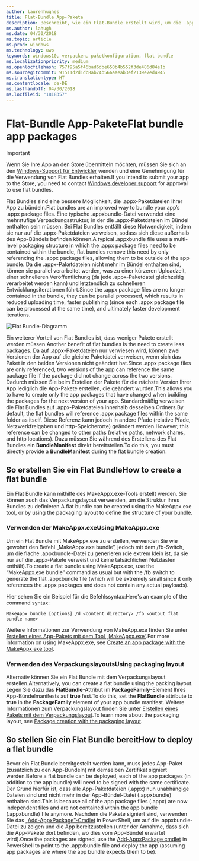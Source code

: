 ```yaml
---
author: laurenhughes
title: Flat-Bundle App-Pakete
description: Beschreibt, wie ein Flat-Bundle erstellt wird, um die .appx-Paketdateien Ihrer App mit Verweisen auf App-Pakete zu bündeln.
ms.author: lahugh
ms.date: 04/30/2018
ms.topic: article
ms.prod: windows
ms.technology: uwp
keywords: windows10, verpacken, paketkonfiguration, flat bundle
ms.localizationpriority: medium
ms.openlocfilehash: 757f95a5f46bad6dbe650b4b552f3de486d84e1b
ms.sourcegitcommit: 91511d2d1dc8ab74b566aaeab3ef2139e7ed4945
ms.translationtype: HT
ms.contentlocale: de-DE
ms.lasthandoff: 04/30/2018
ms.locfileid: "1818357"
---
```

# <a name="flat-bundle-app-packages"></a><span data-ttu-id="46024-104">Flat-Bundle App-Pakete</span><span class="sxs-lookup"><span data-stu-id="46024-104">Flat bundle app packages</span></span> 

> [!IMPORTANT]
> <span data-ttu-id="46024-105">Wenn Sie Ihre App an den Store übermitteln möchten, müssen Sie sich an den [Windows-Support für Entwickler](https://developer.microsoft.com/windows/support) wenden und eine Genehmigung für die Verwendung von Flat Bundles erhalten.</span><span class="sxs-lookup"><span data-stu-id="46024-105">If you intend to submit your app to the Store, you need to contact [Windows developer support](https://developer.microsoft.com/windows/support) for approval to use flat bundles.</span></span>

<span data-ttu-id="46024-106">Flat Bundles sind eine bessere Möglichkeit, die .appx-Paketdateien Ihrer App zu bündeln.</span><span class="sxs-lookup"><span data-stu-id="46024-106">Flat bundles are an improved way to bundle your app’s .appx package files.</span></span> <span data-ttu-id="46024-107">Eine typische .appxbundle-Datei verwendet eine mehrstufige Verpackungsstruktur, in der die .appx-Paketdateien im Bündel enthalten sein müssen. Bei Flat Bundles entfällt diese Notwendigkeit, indem sie nur auf die .appx-Paketdateien verweisen, sodass sich diese außerhalb des App-Bündels befinden können.</span><span class="sxs-lookup"><span data-stu-id="46024-107">A typical .appxbundle file uses a multi-level packaging structure in which the .appx package files need to be contained within the bundle, flat bundles remove this need by only referencing the .appx package files, allowing them to be outside of the app bundle.</span></span> <span data-ttu-id="46024-108">Da die .appx-Paketdateien nicht mehr im Bündel enthalten sind, können sie parallel verarbeitet werden, was zu einer kürzeren Uploadzeit, einer schnelleren Veröffentlichung (da jede .appx-Paketdatei gleichzeitig verarbeitet werden kann) und letztendlich zu schnelleren Entwicklungsiterationen führt.</span><span class="sxs-lookup"><span data-stu-id="46024-108">Since the .appx package files are no longer contained in the bundle, they can be parallel processed, which results in reduced uploading time, faster publishing (since each .appx package file can be processed at the same time), and ultimately faster development iterations.</span></span>

![Flat Bundle-Diagramm](images/bundle-combined.png)

<span data-ttu-id="46024-110">Ein weiterer Vorteil von Flat Bundles ist, dass weniger Pakete erstellt werden müssen.</span><span class="sxs-lookup"><span data-stu-id="46024-110">Another benefit of flat bundles is the need to create less packages.</span></span> <span data-ttu-id="46024-111">Da auf .appx-Paketdateien nur verwiesen wird, können zwei Versionen der App auf die gleiche Paketdatei verweisen, wenn sich das Paket in den beiden Versionen nicht geändert hat.</span><span class="sxs-lookup"><span data-stu-id="46024-111">Since .appx package files are only referenced, two versions of the app can reference the same package file if the package did not change across the two versions.</span></span> <span data-ttu-id="46024-112">Dadurch müssen Sie beim Erstellen der Pakete für die nächste Version Ihrer App lediglich die App-Pakete erstellen, die geändert wurden.</span><span class="sxs-lookup"><span data-stu-id="46024-112">This allows you to have to create only the app packages that have changed when building the packages for the next version of your app.</span></span>
<span data-ttu-id="46024-113">Standardmäßig verweisen die Flat Bundles auf .appx-Paketdateien innerhalb desselben Ordners.</span><span class="sxs-lookup"><span data-stu-id="46024-113">By default, the flat bundles will reference .appx package files within the same folder as itself.</span></span> <span data-ttu-id="46024-114">Diese Referenz kann jedoch in andere Pfade (relative Pfade, Netzwerkfreigaben und http-Speicherorte) geändert werden.</span><span class="sxs-lookup"><span data-stu-id="46024-114">However, this reference can be changed to other paths (relative paths, network shares, and http locations).</span></span> <span data-ttu-id="46024-115">Dazu müssen Sie während des Erstellens des Flat Bundles ein **BundleManifest** direkt bereitstellen.</span><span class="sxs-lookup"><span data-stu-id="46024-115">To do this, you must directly provide a **BundleManifest** during the flat bundle creation.</span></span> 

## <a name="how-to-create-a-flat-bundle"></a><span data-ttu-id="46024-116">So erstellen Sie ein Flat Bundle</span><span class="sxs-lookup"><span data-stu-id="46024-116">How to create a flat bundle</span></span>

<span data-ttu-id="46024-117">Ein Flat Bundle kann mithilfe des MakeAppx.exe-Tools erstellt werden. Sie können auch das Verpackungslayout verwenden, um die Struktur Ihres Bundles zu definieren.</span><span class="sxs-lookup"><span data-stu-id="46024-117">A flat bundle can be created using the MakeAppx.exe tool, or by using the packaging layout to define the structure of your bundle.</span></span>

### <a name="using-makeappxexe"></a><span data-ttu-id="46024-118">Verwenden der MakeAppx.exe</span><span class="sxs-lookup"><span data-stu-id="46024-118">Using MakeAppx.exe</span></span>
<span data-ttu-id="46024-119">Um ein Flat Bundle mit MakeAppx.exe zu erstellen, verwenden Sie wie gewohnt den Befehl „MakeAppx.exe bundle”, jedoch mit dem /fb-Switch, um die flache .appxbundle-Datei zu generieren (die extrem klein ist, da sie nur auf die .appx-Pakete verweist und keine tatsächlichen Nutzlasten enthält).</span><span class="sxs-lookup"><span data-stu-id="46024-119">To create a flat bundle using MakeAppx.exe, use the “MakeAppx.exe bundle” command as usual but with the /fb switch to generate the flat .appxbundle file (which will be extremely small since it only references the .appx packages and does not contain any actual payloads).</span></span> 

<span data-ttu-id="46024-120">Hier sehen Sie ein Beispiel für die Befehlssyntax:</span><span class="sxs-lookup"><span data-stu-id="46024-120">Here's an example of the command syntax:</span></span>

```syntax
MakeAppx bundle [options] /d <content directory> /fb <output flat bundle name>
```

<span data-ttu-id="46024-121">Weitere Informationen zur Verwendung von MakeApp.exe finden Sie unter [Erstellen eines App-Pakets mit dem Tool „MakeAppx.exe“](https://docs.microsoft.com/windows/uwp/packaging/create-app-package-with-makeappx-tool).</span><span class="sxs-lookup"><span data-stu-id="46024-121">For more information on using MakeAppx.exe, see [Create an app package with the MakeAppx.exe tool](https://docs.microsoft.com/windows/uwp/packaging/create-app-package-with-makeappx-tool).</span></span>

### <a name="using-packaging-layout"></a><span data-ttu-id="46024-122">Verwenden des Verpackungslayouts</span><span class="sxs-lookup"><span data-stu-id="46024-122">Using packaging layout</span></span>
<span data-ttu-id="46024-123">Alternativ können Sie ein Flat Bundle mit dem Verpackungslayout erstellen.</span><span class="sxs-lookup"><span data-stu-id="46024-123">Alternatively, you can create a flat bundle using the packing layout.</span></span> <span data-ttu-id="46024-124">Legen Sie dazu das **FlatBundle**-Attribut im **PackageFamily**-Element Ihres App-Bündelmanifests auf **true** fest.</span><span class="sxs-lookup"><span data-stu-id="46024-124">To do this, set the **FlatBundle** attribute to **true** in the **PackageFamily** element of your app bundle manifest.</span></span> <span data-ttu-id="46024-125">Weitere Informationen zum Verpackungslayout finden Sie unter [Erstellen eines Pakets mit dem Verpackungslayout](packaging-layout.md).</span><span class="sxs-lookup"><span data-stu-id="46024-125">To learn more about the packaging layout, see [Package creation with the packaging layout](packaging-layout.md).</span></span>

## <a name="how-to-deploy-a-flat-bundle"></a><span data-ttu-id="46024-126">So stellen Sie ein Flat Bundle bereit</span><span class="sxs-lookup"><span data-stu-id="46024-126">How to deploy a flat bundle</span></span> 
<span data-ttu-id="46024-127">Bevor ein Flat Bundle bereitgestellt werden kann, muss jedes App-Paket (zusätzlich zu den App-Bündeln) mit demselben Zertifikat signiert werden.</span><span class="sxs-lookup"><span data-stu-id="46024-127">Before a flat bundle can be deployed, each of the app packages (in addition to the app bundle) will need to be signed with the same certificate.</span></span> <span data-ttu-id="46024-128">Der Grund hierfür ist, dass alle App-Paketdateien (.appx) nun unabhängige Dateien sind und nicht mehr in der App-Bündel-Datei (.appxbundle) enthalten sind.</span><span class="sxs-lookup"><span data-stu-id="46024-128">This is because all of the app package files (.appx) are now independent files and are not contained within the app bundle (.appxbundle) file anymore.</span></span> <span data-ttu-id="46024-129">Nachdem die Pakete signiert sind, verwenden Sie das [„Add-AppxPackage”-Cmdlet](https://docs.microsoft.com/powershell/module/appx/add-appxpackage?view=win10-ps) in PowerShell, um auf die .appxbundle-Datei zu zeigen und die App bereitzustellen (unter der Annahme, dass sich die App-Pakete dort befinden, wo dies vom App-Bündel erwartet wird).</span><span class="sxs-lookup"><span data-stu-id="46024-129">Once the packages are signed, use the [Add-AppxPackage cmdlet](https://docs.microsoft.com/powershell/module/appx/add-appxpackage?view=win10-ps) in PowerShell to point to the .appxbundle file and deploy the app (assuming app packages are where the app bundle expects them to be).</span></span> 